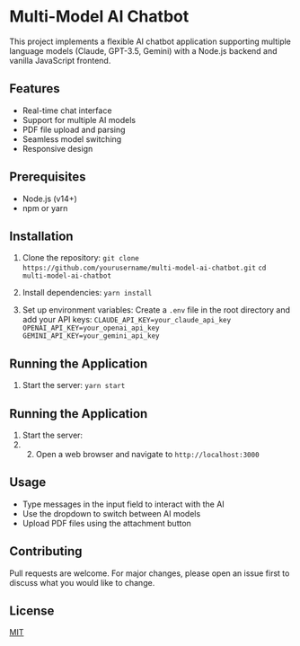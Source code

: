 # Multi-Model AI Chatbot

This project implements a flexible AI chatbot application supporting multiple language models (Claude, GPT-3.5, Gemini) with a Node.js backend and vanilla JavaScript frontend.

## Features

- Real-time chat interface
- Support for multiple AI models
- PDF file upload and parsing
- Seamless model switching
- Responsive design

## Prerequisites

- Node.js (v14+)
- npm or yarn

## Installation

1. Clone the repository:
```git clone https://github.com/yourusername/multi-model-ai-chatbot.git```
```cd multi-model-ai-chatbot```

2. Install dependencies:
```yarn install```

3. Set up environment variables:
Create a `.env` file in the root directory and add your API keys:
```CLAUDE_API_KEY=your_claude_api_key```
```OPENAI_API_KEY=your_openai_api_key```
```GEMINI_API_KEY=your_gemini_api_key```

## Running the Application

1. Start the server:
```yarn start```

## Running the Application

1. Start the server:
2. 2. Open a web browser and navigate to `http://localhost:3000`

## Usage

- Type messages in the input field to interact with the AI
- Use the dropdown to switch between AI models
- Upload PDF files using the attachment button

## Contributing

Pull requests are welcome. For major changes, please open an issue first to discuss what you would like to change.

## License

[MIT](https://choosealicense.com/licenses/mit/)
